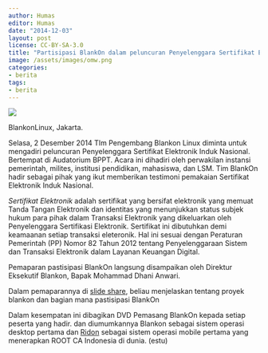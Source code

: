 ```yaml
---
author: Humas
editor: Humas
date: "2014-12-03"
layout: post
license: CC-BY-SA-3.0
title: "Partisipasi BlankOn dalam peluncuran Penyelenggara Sertifikat Elektronik Induk Nasional"
image: /assets/images/omw.png
categories:
- berita
tags:
- berita
---
```


![](https://tuanpembual.files.wordpress.com/2014/12/2014-12-02-11-12-58.jpg)

BlankonLinux, Jakarta.

Selasa, 2 Desember 2014 TIm Pengembang Blankon Linux diminta untuk mengadiri
peluncuran Penyelenggara Sertifikat Elektronik Induk Nasional. Bertempat di
Audatorium BPPT. Acara ini dihadiri oleh perwakilan instansi pemerintah,
milites, institusi pendidikan, mahasiswa, dan LSM. Tim BlankOn hadir sebagai
pihak yang ikut memberikan testimoni pemakaian Sertifikat Elektronik Induk
Nasional.

  

_Sertifikat Elektronik_ adalah sertifikat yang bersifat elektronik  yang
memuat Tanda Tangan Elektronik dan identitas yang menunjukkan status subjek
hukum para pihak dalam Transaksi Elektronik yang  dikeluarkan oleh
Penyelenggara Sertifikasi Elektronik. Sertifikat ini dibutuhkan demi keamaanan
setiap transaksi eleteronik. Hal ini sesuai dengan Peraturan Pemerintah (PP)
Nomor 82  Tahun 2012 tentang Penyelenggaraan Sistem dan Transaksi Elektronik
dalam  Layanan Keuangan Digital.



Pemaparan pastisipasi BlankOn langsung disampaikan oleh Direktur Eksekutif
Blankon, Bapak Mohammad Dhani Anwari.

  

Dalam pemaparannya di [slide share](http://w.blankon.in/G5), beliau
menjelaskan tentang proyek blankon dan bagian mana pastisipasi BlankOn

Dalam kesempatan ini dibagikan DVD Pemasang BlankOn kepada setiap peserta yang
hadir. dan diumumkannya Blankon sebagai sistem operasi desktop pertama dan
[Ridon](http://github.com/ridon) sebagai sistem operasi mobile pertama yang
menerapkan ROOT CA Indonesia di dunia. (estu)


    